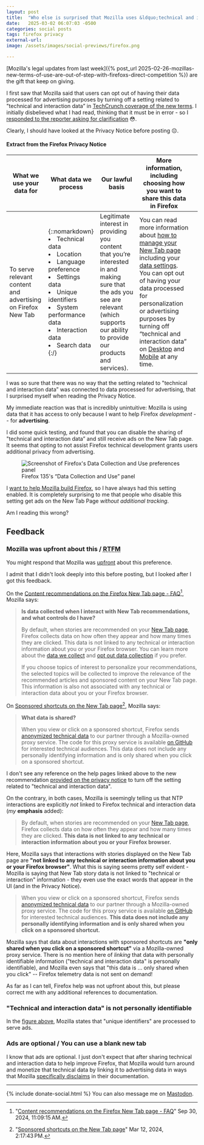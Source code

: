 ```yaml
---
layout: post
title:  "Who else is surprised that Mozilla uses &ldquo;technical and interaction data&rdquo; for advertising purposes on the New Tab Page?"
date:   2025-03-02 06:07:03 -0500
categories: social posts
tags: firefox privacy
external-url:
image: /assets/images/social-previews/firefox.png

---
```


[Mozilla's legal updates from last week]({% post_url 2025-02-26-mozillas-new-terms-of-use-are-out-of-step-with-firefoxs-direct-competition %}) are the gift that keep on giving.

I first saw that Mozilla said that users can opt out of having their data processed for advertising purposes by turning off a setting related to "technical and interaction data” in [TechCrunch coverage of the new terms](https://techcrunch.com/2025/02/28/mozilla-responds-to-backlash-over-new-terms-saying-its-not-using-peoples-data-for-ai/). I initially disbelieved what I had read, thinking that it must be in error - so I [responded to the reporter asking for clarification](https://mastodon.social/@yoasif/114082976581721155) 😳.

Clearly, I should have looked at the Privacy Notice before posting 😔. 

#### Extract from the Firefox Privacy Notice

| What we use your data for                                    | What data we process                                                                                                                                                                                                 | Our lawful basis                                                                                                                                                                              | More information, including choosing how you want to share this data in Firefox                                                                                                                                                                                                         |   |
|--------------------------------------------------------------|----------------------------------------------------------------------------------------------------------------------------------------------------------------------------------------------------------------------|-----------------------------------------------------------------------------------------------------------------------------------------------------------------------------------------------|-----------------------------------------------------------------------------------------------------------------------------------------------------------------------------------------------------------------------------------------------------------------------------------------|---|
| To serve relevant content and advertising on Firefox New Tab | {::nomarkdown}<li>Technical data</li><li>Location</li><li>Language preference</li><li>Settings data</li><li>Unique identifiers</li><li>System performance data</li><li>Interaction data</li><li>Search data</li>{:/} | Legitimate interest in providing you content that  you’re interested in and making sure that the ads you see are relevant  (which supports our ability to provide our products and services). | You can read more information about [how to manage your New Tab page](https://support.mozilla.org/kb/customize-your-new-tab-page) including your [data settings](https://support.mozilla.org/kb/sponsor-privacy). You can opt out of having your data processed for personalization or advertising purposes by turning off “technical and interaction data” on [Desktop](https://support.mozilla.org/kb/technical-and-interaction-data) and [Mobile](https://support.mozilla.org/kb/technical-and-interaction-data) at any time. |   |

I was so sure that there was no way that the setting related to "technical and interaction data” was connected to data processed for advertising, that I surprised myself when reading the Privacy Notice.

My immediate reaction was that is incredibly unintuitive: Mozilla is using data that it has access to only because I want to help Firefox *development* -- for **advertising**. 

I did some quick testing, and found that you can disable the sharing of "technical and interaction data” and still receive ads on the New Tab page. It seems that opting to not assist Firefox technical development grants users additional privacy from advertising.

<p>
	<figure>
	<picture>
	  <img src="{{site.url}}/assets/images/social/posts/firefox-data-collection-135-2x.png" alt="Screenshot of Firefox's Data Collection and Use preferences panel" />
	  <figcaption>Firefox 135's &ldquo;Data Collection and Use&rdquo; panel</figcaption>
	</picture>
</figure>
</p>

I [want to help Mozilla build Firefox](https://bugzilla.mozilla.org/user_profile?user_id=347239), so I have always had this setting enabled. It is completely surprising to me that people who disable this setting get ads on the New Tab Page *without additional tracking*.

Am I reading this wrong?

## Feedback

### Mozilla was upfront about this / <abbr title="read the fucking manual">RTFM</abbr>

You might respond that Mozilla was [upfront](https://lemmy.dbzer0.com/comment/17032600) about this preference.

I admit that I didn't look deeply into this before posting, but I looked after I got this feedback.

On the [Content recommendations on the Firefox New Tab page - FAQ](https://support.mozilla.org/en-US/kb/new-tab#w_data-and-privacy)[^1], Mozilla says:

> **Is data collected when I interact with New Tab recommendations, and what controls do I have?**
>
>By default, when stories are recommended on your [New Tab page](https://support.mozilla.org/en-US/kb/about-new-tab-page), Firefox collects data on how often they appear and how many times they are clicked. This data is not linked to any technical or interaction information about you or your Firefox browser. You can learn more about the [data we collect](https://github.com/mozilla/activity-stream/blob/master/docs/v2-system-addon/data_events.md) and [opt out data collection](https://support.mozilla.org/en-US/kb/share-data-mozilla-help-improve-firefox) if you prefer.
>
>If you choose topics of interest to personalize your recommendations, the selected topics will be collected to improve the relevance of the recommended articles and sponsored content on your New Tab page. This information is also not associated with any technical or interaction data about you or your Firefox browser. 

On [Sponsored shortcuts on the New Tab page](https://support.mozilla.org/en-US/kb/sponsor-privacy#w_what-data-is-shared)[^2], Mozilla says:

> **What data is shared?**
>
> When you view or click on a sponsored shortcut, Firefox sends [anonymized technical data](https://www.mozilla.org/privacy/firefox/#recommend-relevant-content) to our partner through a Mozilla-owned proxy service. The code for this proxy service is available [on GitHub](https://github.com/mozilla/gcp-ingestion) for interested technical audiences. This data does not include any personally identifying information and is only shared when you click on a sponsored shortcut.

I don't see any reference on the help pages linked above to the new recommendation [provided on the privacy notice](https://www.mozilla.org/en-US/privacy/firefox/#notice:~:text=products%20and%20services%29.-,You%20can%20read%20more%20information%20about%20how%20to%20manage%20your%20New%20Tab%20page%20including%20your%20data%20settings.%20You%20can%20opt%20out%20of%20having%20your%20data%20processed%20for%20personalization%20or%20advertising%20purposes%20by%20turning%20off%20%E2%80%9Ctechnical%20and%20interaction%20data%E2%80%9D%20on%20Desktop%20and%20Mobile%20at%20any%20time.,-To%20provide%20Mozilla) to turn off the setting related to "technical and interaction data".

On the contrary, in both cases, Mozilla is seemingly telling us that NTP interactions are explicitly *not* linked to Firefox technical and interaction data (*my* **emphasis** added):

> By default, when stories are recommended on your [New Tab page](https://support.mozilla.org/en-US/kb/about-new-tab-page), Firefox collects data on how often they appear and how many times they are clicked. **This data is not linked to any technical or interaction information about you or your Firefox browser.**

Here, Mozilla says that interactions with stories displayed on the New Tab page are **"not linked to any technical or interaction information about you or your Firefox browser"**. What this is saying seems pretty self evident - Mozilla is saying that New Tab story data is not linked to "technical or interaction" information - they even use the exact words that appear in the UI (and in the Privacy Notice).

> When you view or click on a sponsored shortcut, Firefox sends [anonymized technical data](https://www.mozilla.org/privacy/firefox/#recommend-relevant-content) to our partner through a Mozilla-owned proxy service. The code for this proxy service is available [on GitHub](https://github.com/mozilla/gcp-ingestion) for interested technical audiences. **This data does not include any personally identifying information and is only shared when you click on a sponsored shortcut.**

Mozilla says that data about interactions with sponsored shortcuts are **"only shared when you click on a sponsored shortcut"** via a Mozilla-owned proxy service. There is no mention here of *linking* that data with personally identifiable information ("technical and interaction data" is personally identifiable), and Mozilla even says that "this data is ... only shared when you click" -- Firefox telemetry data is not sent on demand!

As far as I can tell, Firefox help was not upfront about this, but please correct me with any additional references to documentation.

### "Technical and interaction data" is not personally identifiable

In the [figure above](#extract-from-the-firefox-privacy-notice), Mozilla states that "unique identifiers" are processed to serve ads.

### Ads are optional / You can use a blank new tab

I know that ads are optional. I just don't expect that after sharing technical and interaction data to help improve Firefox, that Mozilla would turn around and monetize that technical data by linking it to advertising data in ways that Mozilla [specifically disclaims](#mozilla-was-upfront-about-this--rtfm) in their documentation.

[^1]: "[Content recommendations on the Firefox New Tab page - FAQ](https://support.mozilla.org/en-US/kb/new-tab/revision/285809)"  Sep 30, 2024, 11:09:15 AM.
[^2]: "[Sponsored shortcuts on the New Tab page](https://support.mozilla.org/en-US/kb/sponsor-privacy/revision/277826)"   Mar 12, 2024, 2:17:43 PM.

---

{% include donate-social.html %} You can also message me on [Mastodon](https://mastodon.social/@yoasif).

